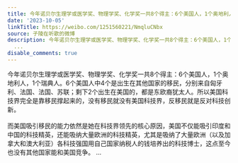 ```yaml
---
title: 今年诺贝尔生理学或医学奖、物理学奖、化学奖一共8个得主：6个美国人，1个奥地利人，1个瑞典人。6个美国人中4个是出生在其他国家的移民，分别来自匈牙利、法国、...
date: '2023-10-05'
linkTitle: https://weibo.com/1251560221/NmqluCNbx
source: 子陵在听歌的微博
description: 今年诺贝尔生理学或医学奖、物理学奖、化学奖一共8个得主：6个美国人，1个奥地利人，1个瑞典人。6个美国人中4个是出生在其他国家的移民，分别来自匈牙利、法国、法国、苏联；剩下2个出生在美国的，都是东欧裔犹太人。所以美国科技界完全是靠移民撑起来的，没有移民就没有美国科技界，反移民就是反对科技创新。<br><br>而美国吸引移民的能力依然是她在科技界领先的核心原因，美国不仅能吸引印度和中国的科技精英，还能吸纳大量欧洲的科技精英，尤其是吸纳了大量欧洲（以及加拿大和澳大利亚）各科技强国用自己国家纳税人的钱培养出的科技博士，这点至今也没有其他国家能和美国竞争。
  ...
disable_comments: true
---
```

今年诺贝尔生理学或医学奖、物理学奖、化学奖一共8个得主：6个美国人，1个奥地利人，1个瑞典人。6个美国人中4个是出生在其他国家的移民，分别来自匈牙利、法国、法国、苏联；剩下2个出生在美国的，都是东欧裔犹太人。所以美国科技界完全是靠移民撑起来的，没有移民就没有美国科技界，反移民就是反对科技创新。<br><br>而美国吸引移民的能力依然是她在科技界领先的核心原因，美国不仅能吸引印度和中国的科技精英，还能吸纳大量欧洲的科技精英，尤其是吸纳了大量欧洲（以及加拿大和澳大利亚）各科技强国用自己国家纳税人的钱培养出的科技博士，这点至今也没有其他国家能和美国竞争。 ...